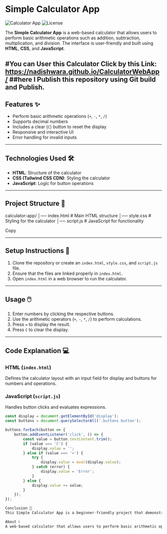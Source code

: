 # Simple Calculator App

![Calculator App](https://img.shields.io/badge/Status-Complete-brightgreen) 
![License](https://img.shields.io/badge/License-MIT-blue)

The **Simple Calculator App** is a web-based calculator that allows users to perform basic arithmetic operations such as addition, subtraction, multiplication, and division. The interface is user-friendly and built using **HTML**, **CSS**, and **JavaScript**.

#You can User this Calculator Click by this Link: https://nadishwara.github.io/CalculatorWebApp/
##here I Publish this repository using Git build and Publish.
---

## Features ✨

- Perform basic arithmetic operations (`+`, `-`, `*`, `/`)
- Supports decimal numbers
- Includes a clear (`C`) button to reset the display
- Responsive and interactive UI
- Error handling for invalid inputs

---

## Technologies Used 🛠️

- **HTML**: Structure of the calculator
- **CSS (Tailwind CSS CDN)**: Styling the calculator
- **JavaScript**: Logic for button operations

---

## Project Structure 📂
calculator-app/
│── index.html # Main HTML structure
│── style.css # Styling for the calculator
│── script.js # JavaScript for functionality

Copy

---

## Setup Instructions 🚀

1. Clone the repository or create an `index.html`, `style.css`, and `script.js` file.
2. Ensure that the files are linked properly in `index.html`.
3. Open `index.html` in a web browser to run the calculator.

---

## Usage 🖱️

1. Enter numbers by clicking the respective buttons.
2. Use the arithmetic operators (`+`, `-`, `*`, `/`) to perform calculations.
3. Press `=` to display the result.
4. Press `C` to clear the display.

---

## Code Explanation 💻

### HTML (`index.html`)
Defines the calculator layout with an input field for display and buttons for numbers and operations.

### JavaScript (`script.js`)
Handles button clicks and evaluates expressions.

```javascript
const display = document.getElementById('display');
const buttons = document.querySelectorAll('.buttons button');

buttons.forEach(button => {
    button.addEventListener('click', () => {
        const value = button.textContent.trim();
        if (value === 'C') {
            display.value = '';
        } else if (value === '=') {
            try {
                display.value = eval(display.value);
            } catch (error) {
                display.value = 'Error';
            }
        } else {
            display.value += value;
        }
    });
});

Conclusion 🎉
This Simple Calculator App is a beginner-friendly project that demonstrates how HTML, CSS, and JavaScript work together to create an interactive web application.

About ℹ️
A web-based calculator that allows users to perform basic arithmetic operations.
